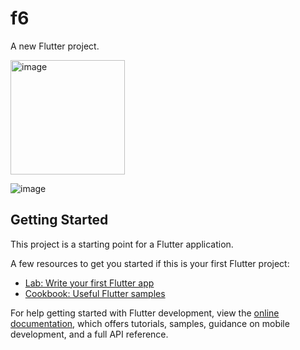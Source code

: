 # f6

A new Flutter project.

<img width="183" alt="image" src="https://github.com/Mohamed7Hossam/ICTHUB_task4/assets/104375306/86c16f95-a060-41d0-b871-db5682df5eb2">

![image](https://github.com/Mohamed7Hossam/ICTHUB_task4/assets/104375306/ce68dd10-ecf1-4b75-8713-8ca6a1559696)



## Getting Started

This project is a starting point for a Flutter application.

A few resources to get you started if this is your first Flutter project:

- [Lab: Write your first Flutter app](https://docs.flutter.dev/get-started/codelab)
- [Cookbook: Useful Flutter samples](https://docs.flutter.dev/cookbook)

For help getting started with Flutter development, view the
[online documentation](https://docs.flutter.dev/), which offers tutorials,
samples, guidance on mobile development, and a full API reference.

